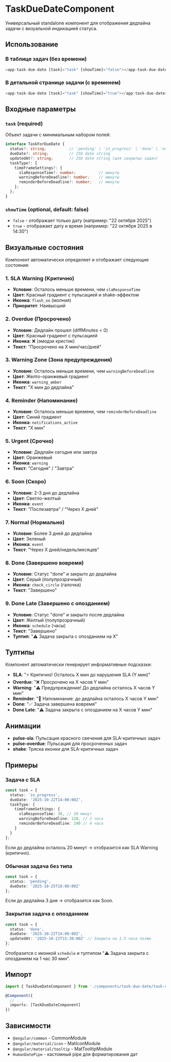# TaskDueDateComponent

Универсальный standalone компонент для отображения дедлайна задачи с визуальной индикацией статуса.

## Использование

### В таблице задач (без времени)

```typescript
<app-task-due-date [task]="task" [showTime]="false"></app-task-due-date>
```

### В детальной странице задачи (с временем)

```typescript
<app-task-due-date [task]="task" [showTime]="true"></app-task-due-date>
```

## Входные параметры

### `task` (required)

Объект задачи с минимальным набором полей:

```typescript
interface TaskForDueDate {
  status?: string;          // 'pending' | 'in_progress' | 'done' | 'overdue'
  dueDate?: string;         // ISO date string
  updatedAt?: string;       // ISO date string (для закрытых задач)
  taskType?: {
    timeFrameSettings?: {
      slaResponseTime?: number;          // минуты
      warningBeforeDeadline?: number;    // минуты
      reminderBeforeDeadline?: number;   // минуты
    };
  };
}
```

### `showTime` (optional, default: false)

- `false` - отображает только дату (например: "22 октября 2025")
- `true` - отображает дату и время (например: "22 октября 2025 в 14:30")

## Визуальные состояния

Компонент автоматически определяет и отображает следующие состояния:

### 1. **SLA Warning** (Критично)
- **Условие**: Осталось меньше времени, чем `slaResponseTime`
- **Цвет**: Красный градиент с пульсацией и shake-эффектом
- **Иконка**: `flash_on` (молния)
- **Приоритет**: Наивысший

### 2. **Overdue** (Просрочено)
- **Условие**: Дедлайн прошел (diffMinutes < 0)
- **Цвет**: Красный градиент с пульсацией
- **Иконка**: ❌ (эмодзи крестик)
- **Текст**: "Просрочено на X мин/час/дней"

### 3. **Warning Zone** (Зона предупреждения)
- **Условие**: Осталось меньше времени, чем `warningBeforeDeadline`
- **Цвет**: Желто-оранжевый градиент
- **Иконка**: `warning_amber`
- **Текст**: "X мин до дедлайна"

### 4. **Reminder** (Напоминание)
- **Условие**: Осталось меньше времени, чем `reminderBeforeDeadline`
- **Цвет**: Синий градиент
- **Иконка**: `notifications_active`
- **Текст**: "X мин"

### 5. **Urgent** (Срочно)
- **Условие**: Дедлайн сегодня или завтра
- **Цвет**: Оранжевый
- **Иконка**: `warning`
- **Текст**: "Сегодня" / "Завтра"

### 6. **Soon** (Скоро)
- **Условие**: 2-3 дня до дедлайна
- **Цвет**: Светло-желтый
- **Иконка**: `event`
- **Текст**: "Послезавтра" / "Через X дней"

### 7. **Normal** (Нормально)
- **Условие**: Более 3 дней до дедлайна
- **Цвет**: Зеленый
- **Иконка**: `event`
- **Текст**: "Через X дней/недель/месяцев"

### 8. **Done** (Завершено вовремя)
- **Условие**: Статус "done" и закрыто до дедлайна
- **Цвет**: Серый (полупрозрачный)
- **Иконка**: `check_circle` (галочка)
- **Текст**: "Завершено"

### 9. **Done Late** (Завершено с опозданием)
- **Условие**: Статус "done" и закрыто после дедлайна
- **Цвет**: Желтый (полупрозрачный)
- **Иконка**: `schedule` (часы)
- **Текст**: "Завершено"
- **Тултип**: "⚠️ Задача закрыта с опозданием на X"

## Тултипы

Компонент автоматически генерирует информативные подсказки:

- **SLA**: "⚡ Критично! Осталось X мин до нарушения SLA (Y мин)"
- **Overdue**: "❌ Просрочено на X часов Y мин"
- **Warning**: "⚠️ Предупреждение! До дедлайна осталось X часов Y мин"
- **Reminder**: "🔔 Напоминание: до дедлайна осталось X часов Y мин"
- **Done**: "✅ Задача завершена вовремя"
- **Done Late**: "⚠️ Задача закрыта с опозданием на X часов Y мин"

## Анимации

- **pulse-sla**: Пульсация красного свечения для SLA-критичных задач
- **pulse-overdue**: Пульсация для просроченных задач
- **shake**: Тряска иконки для SLA-критичных задач

## Примеры

### Задача с SLA

```typescript
const task = {
  status: 'in_progress',
  dueDate: '2025-10-22T14:00:00Z',
  taskType: {
    timeFrameSettings: {
      slaResponseTime: 30, // 30 минут
      warningBeforeDeadline: 120, // 2 часа
      reminderBeforeDeadline: 240 // 4 часа
    }
  }
};
```

Если до дедлайна осталось 20 минут → отобразится как SLA Warning (критично).

### Обычная задача без типа

```typescript
const task = {
  status: 'pending',
  dueDate: '2025-10-25T18:00:00Z'
};
```

Если до дедлайна 3 дня → отобразится как Soon.

### Закрытая задача с опозданием

```typescript
const task = {
  status: 'done',
  dueDate: '2025-10-22T14:00:00Z',
  updatedAt: '2025-10-22T15:30:00Z' // Закрыта на 1.5 часа позже
};
```

Отобразится с иконкой `schedule` и тултипом "⚠️ Задача закрыта с опозданием на 1 час 30 мин".

## Импорт

```typescript
import { TaskDueDateComponent } from './components/task-due-date/task-due-date.component';

@Component({
  // ...
  imports: [TaskDueDateComponent]
})
```

## Зависимости

- `@angular/common` - CommonModule
- `@angular/material/icon` - MatIconModule
- `@angular/material/tooltip` - MatTooltipModule
- `HumanDatePipe` - кастомный pipe для форматирования дат
